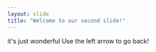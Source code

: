 ```yaml
---
layout: slide
title: "Welcome to our second slide!"
---
```

it's just wonderful
Use the left arrow to go back!
